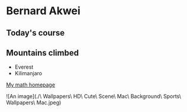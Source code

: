 # Bernard Akwei
## Today's course

## Mountains climbed

- Everest
- Kilimanjaro

[My math homepage](https://math.uconn.edu/)

![An image](./\ Wallpapers\ HD\ Cute\ Scene\ Mac\ Background\ Sports\ Wallpapers\ Mac.jpeg)
